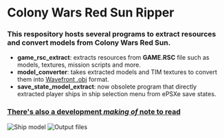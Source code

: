 # Colony Wars Red Sun Ripper

### This respository hosts several programs to extract resources and convert models from **Colony Wars Red Sun**.

* **game_rsc_extract**: extracts resources from **GAME.RSC** file such as models, textures, mission scripts and more.
* **model_converter**: takes extracted models and TIM textures to convert them into [Wavefront .obj](https://en.wikipedia.org/wiki/Wavefront_.obj_file) format.
* **save_state_model_extract**: now obsolete program that directly extracted player ships in ship selection menu from ePSXe save states.

### [There's also a development *making of* note to read](https://suxin.space/notes/cw-reverse-engineering-models/)

![Ship model](https://i.imgur.com/bPFGXir.jpg)
![Output files](https://i.imgur.com/ndUMSYa.png)
